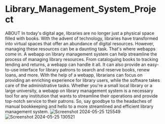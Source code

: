 # Library_Management_System_Project
ABOUT
In today's digital age, libraries are no longer just a physical space filled with books. With the advent of technology, libraries have transformed into virtual spaces that offer an abundance of digital resources. However, managing these resources can be a daunting task. That's where webapps come in. A webapp on library management system can help streamline the process of managing library resources. From cataloguing books to tracking lending and returns, a webapp can handle it all. It can also provide an easy-to-use interface for library patrons to search and reserve books, renew loans, and more. With the help of a webapp, librarians can focus on providing an enriching experience for library users, while the software takes care of the administrative tasks. Whether you're a small local library or a large university, a webapp on library management system is a necessary tool for any institution that wants to streamline their operations and provide top-notch service to their patrons. So, say goodbye to the headaches of manual bookkeeping and hello to a more streamlined and efficient library management system.
![Screenshot 2024-05-25 125549](https://github.com/Debjani2002/Library_Management_System_Project/assets/100113201/3e772485-3e74-47d0-9f2d-ec7375575026)
![Screenshot 2024-05-25 130521](https://github.com/Debjani2002/Library_Management_System_Project/assets/100113201/a6a2710f-209a-4a92-aafa-c3857e6c5410)
